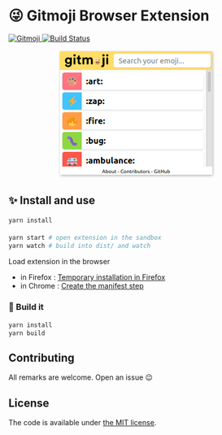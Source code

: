 # 😜 Gitmoji Browser Extension

<a href="https://gitmoji.carloscuesta.me">
  <img src="https://img.shields.io/badge/gitmoji-%20😜%20😍-FFDD67.svg?style=flat-square" alt="Gitmoji">
</a>
<a href="https://travis-ci.org/johannchopin/gitmoji-browser-extension">
  <img src="https://travis-ci.org/johannchopin/gitmoji-browser-extension.svg?branch=master" alt="Build Status">
</a>

<p align="center">
  <img src="static/popup-screenshot.png" alt="Screenshot - overview" />
</p>

## ✨ Install and use

```sh
yarn install

yarn start # open extension in the sandbox
yarn watch # build into dist/ and watch
```

Load extension in the browser

- in Firefox : [Temporary installation in Firefox](https://extensionworkshop.com/documentation/develop/temporary-installation-in-firefox/)
- in Chrome : [Create the manifest step](https://developer.chrome.com/extensions/getstarted#manifest)

### 🚀 Build it

```
yarn install
yarn build
```

## Contributing

All remarks are welcome. Open an issue 😉

## License

The code is available under [the MIT license](./LICENCE).
